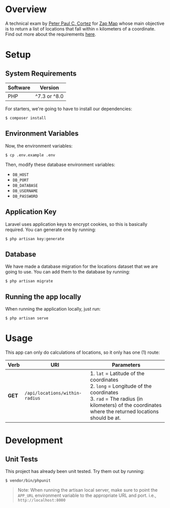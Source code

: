 # Overview
A technical exam by [Peter Paul C. Cortez](mailto:innov.petercortez@gmail.com) for [Zap Map](https://www.zap-map.com/) whose main objective is to return a list of
locations that fall within `n` kilometers of a coordinate. Find out more about the requirements [here](https://bitbucket.org/nextgreencar/zap-map-technical-interview-laravel/src/master/).

# Setup
## System Requirements
| Software | Version      |
|----------|--------------|
| PHP      | ^7.3 or ^8.0 |

For starters, we're going to have to install our dependencies:
```shell
$ composer install
```

## Environment Variables
Now, the environment variables:
```shell
$ cp .env.example .env
```

Then, modify these database environment variables:
* `DB_HOST`
* `DB_PORT`
* `DB_DATABASE`
* `DB_USERNAME`
* `DB_PASSWORD`

## Application Key
Laravel uses application keys to encrypt cookies, so this is basically required. You can generate one by running:
```shell
$ php artisan key:generate
```

## Database
We have made a database migration for the locations dataset that we are going to use. You can add them to the database by running:
```shell
$ php artisan migrate
```

## Running the app locally
When running the application locally, just run:
```shell
$ php artisan serve
```

# Usage
This app can only do calculations of locations, so it only has one (1) route:

| Verb   | URI                             | Parameters                                                                                                                                                                                   |
|--------|---------------------------------|----------------------------------------------------------------------------------------------------------------------------------------------------------------------------------------------|
| **GET** | `/api/locations/within-radius` | 1. `lat` = Latitude of the coordinates <br/>2. `long` = Longitude of the coordinates<br/>3. `rad` = The radius (in kilometers) of the coordinates where the returned locations should be at. |

# Development
## Unit Tests
This project has already been unit tested. Try them out by running:
```shell
$ vendor/bin/phpunit
```

> Note: When running the artisan local server, make sure to point the `APP_URL` environment variable to the appropriate URL and port. i.e., `http://localhost:8000`
